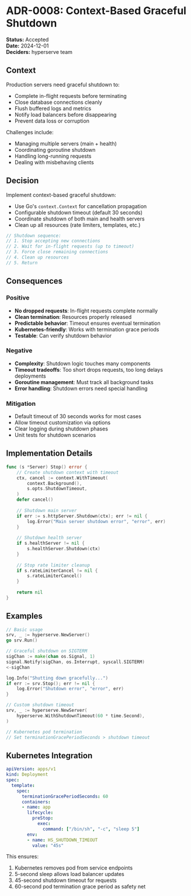 # ADR-0008: Context-Based Graceful Shutdown

**Status:** Accepted  
**Date:** 2024-12-01  
**Deciders:** hyperserve team  

## Context

Production servers need graceful shutdown to:
- Complete in-flight requests before terminating
- Close database connections cleanly
- Flush buffered logs and metrics
- Notify load balancers before disappearing
- Prevent data loss or corruption

Challenges include:
- Managing multiple servers (main + health)
- Coordinating goroutine shutdown
- Handling long-running requests
- Dealing with misbehaving clients

## Decision

Implement context-based graceful shutdown:
- Use Go's `context.Context` for cancellation propagation
- Configurable shutdown timeout (default 30 seconds)
- Coordinate shutdown of both main and health servers
- Clean up all resources (rate limiters, templates, etc.)

```go
// Shutdown sequence:
// 1. Stop accepting new connections
// 2. Wait for in-flight requests (up to timeout)
// 3. Force close remaining connections
// 4. Clean up resources
// 5. Return
```

## Consequences

### Positive
- **No dropped requests**: In-flight requests complete normally
- **Clean termination**: Resources properly released
- **Predictable behavior**: Timeout ensures eventual termination
- **Kubernetes-friendly**: Works with termination grace periods
- **Testable**: Can verify shutdown behavior

### Negative
- **Complexity**: Shutdown logic touches many components
- **Timeout tradeoffs**: Too short drops requests, too long delays deployments
- **Goroutine management**: Must track all background tasks
- **Error handling**: Shutdown errors need special handling

### Mitigation
- Default timeout of 30 seconds works for most cases
- Allow timeout customization via options
- Clear logging during shutdown phases
- Unit tests for shutdown scenarios

## Implementation Details

```go
func (s *Server) Stop() error {
    // Create shutdown context with timeout
    ctx, cancel := context.WithTimeout(
        context.Background(), 
        s.opts.ShutdownTimeout,
    )
    defer cancel()
    
    // Shutdown main server
    if err := s.httpServer.Shutdown(ctx); err != nil {
        log.Error("Main server shutdown error", "error", err)
    }
    
    // Shutdown health server
    if s.healthServer != nil {
        s.healthServer.Shutdown(ctx)
    }
    
    // Stop rate limiter cleanup
    if s.rateLimiterCancel != nil {
        s.rateLimiterCancel()
    }
    
    return nil
}
```

## Examples

```go
// Basic usage
srv, _ := hyperserve.NewServer()
go srv.Run()

// Graceful shutdown on SIGTERM
sigChan := make(chan os.Signal, 1)
signal.Notify(sigChan, os.Interrupt, syscall.SIGTERM)
<-sigChan

log.Info("Shutting down gracefully...")
if err := srv.Stop(); err != nil {
    log.Error("Shutdown error", "error", err)
}

// Custom shutdown timeout
srv, _ := hyperserve.NewServer(
    hyperserve.WithShutdownTimeout(60 * time.Second),
)

// Kubernetes pod termination
// Set terminationGracePeriodSeconds > shutdown timeout
```

## Kubernetes Integration

```yaml
apiVersion: apps/v1
kind: Deployment
spec:
  template:
    spec:
      terminationGracePeriodSeconds: 60
      containers:
      - name: app
        lifecycle:
          preStop:
            exec:
              command: ["/bin/sh", "-c", "sleep 5"]
        env:
        - name: HS_SHUTDOWN_TIMEOUT
          value: "45s"
```

This ensures:
1. Kubernetes removes pod from service endpoints
2. 5-second sleep allows load balancer updates
3. 45-second shutdown timeout for requests
4. 60-second pod termination grace period as safety net
